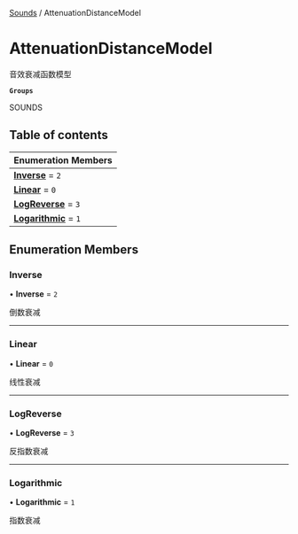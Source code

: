 [Sounds](../groups/Sounds.Sounds.md) / AttenuationDistanceModel

# AttenuationDistanceModel <Badge type="tip" text="Enumeration" /> <Score text="AttenuationDistanceModel" />

音效衰减函数模型

**`Groups`**

SOUNDS

## Table of contents

| Enumeration Members |
| :-----|
| **[Inverse](Gameplay.AttenuationDistanceModel.md#inverse)** = ``2`` <br> |
| **[Linear](Gameplay.AttenuationDistanceModel.md#linear)** = ``0`` <br> |
| **[LogReverse](Gameplay.AttenuationDistanceModel.md#logreverse)** = ``3`` <br> |
| **[Logarithmic](Gameplay.AttenuationDistanceModel.md#logarithmic)** = ``1`` <br> |

## Enumeration Members

### Inverse <Score text="Inverse" /> 

• **Inverse** = ``2``

倒数衰减

___

### Linear <Score text="Linear" /> 

• **Linear** = ``0``

线性衰减

___

### LogReverse <Score text="LogReverse" /> 

• **LogReverse** = ``3``

反指数衰减

___

### Logarithmic <Score text="Logarithmic" /> 

• **Logarithmic** = ``1``

指数衰减
